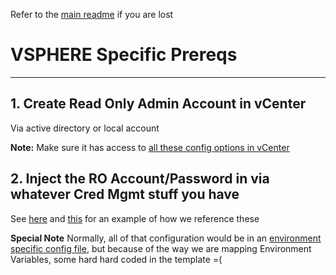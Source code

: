 Refer to the [main readme](./README.md) if you are lost

# VSPHERE Specific Prereqs
***
## 1. Create Read Only Admin Account in vCenter

Via active directory or local account

**Note:** Make sure it has access to [all these config options in vCenter](./templates/vsphere_in.conf#5-88)

## 2. Inject the RO Account/Password in via whatever Cred Mgmt stuff you have

See [here](./templates/vsphere_in.conf) and [this](./bin/telegraf_vsphere.sh) for an example of how we reference these

**Special Note** Normally, all of that configuration would be in an [environment specific config file](.config/vsphere/cups/vsphere_in_config.json), but because of the way we are mapping Environment Variables, some hard hard coded in the template =(
